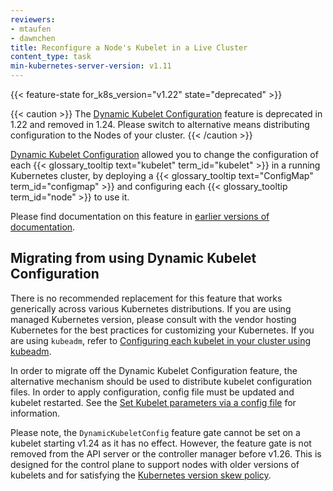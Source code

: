 ```yaml
---
reviewers:
- mtaufen
- dawnchen
title: Reconfigure a Node's Kubelet in a Live Cluster
content_type: task
min-kubernetes-server-version: v1.11
---
```


<!-- overview -->
{{< feature-state for_k8s_version="v1.22" state="deprecated" >}}

{{< caution >}}
The [Dynamic Kubelet Configuration](https://github.com/kubernetes/enhancements/tree/master/keps/sig-node/281-dynamic-kubelet-configuration)
feature is deprecated in 1.22 and removed in 1.24.
Please switch to alternative means distributing configuration to the Nodes of your cluster.
{{< /caution >}}

[Dynamic Kubelet Configuration](https://github.com/kubernetes/enhancements/issues/281)
allowed you to change the configuration of each
{{< glossary_tooltip text="kubelet" term_id="kubelet" >}} in a running Kubernetes cluster,
by deploying a {{< glossary_tooltip text="ConfigMap" term_id="configmap" >}} and configuring
each {{< glossary_tooltip term_id="node" >}} to use it.

Please find documentation on this feature in [earlier versions of documentation](https://v1-23.docs.kubernetes.io/docs/kubernetes/en/tasks/administer-cluster/reconfigure-kubelet/).

## Migrating from using Dynamic Kubelet Configuration

There is no recommended replacement for this feature that works generically
across various Kubernetes distributions. If you are using managed Kubernetes
version, please consult with the vendor hosting Kubernetes for the best
practices for customizing your Kubernetes. If you are using `kubeadm`, refer to
[Configuring each kubelet in your cluster using kubeadm](/docs/kubernetes/en/setup/production-environment/tools/kubeadm/kubelet-integration/).

In order to migrate off the Dynamic Kubelet Configuration feature, the
alternative mechanism should be used to distribute kubelet configuration files.
In order to apply configuration, config file must be updated and kubelet restarted.
See the [Set Kubelet parameters via a config file](/docs/kubernetes/en/tasks/administer-cluster/kubelet-config-file/)
for information.

Please note, the `DynamicKubeletConfig` feature gate cannot be set on a kubelet
starting v1.24 as it has no effect. However, the feature gate is not removed
from the API server or the controller manager before v1.26. This is designed for
the control plane to support nodes with older versions of kubelets and for
satisfying the [Kubernetes version skew policy](/releases/version-skew-policy/).
